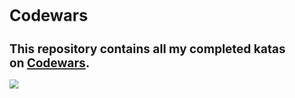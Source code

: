 # Codewars

## This repository contains all my completed katas on [Codewars](https://www.codewars.com/kata/search/swift?q=&beta=false).

![](https://www.codewars.com/users/deathlezz/badges/large)
